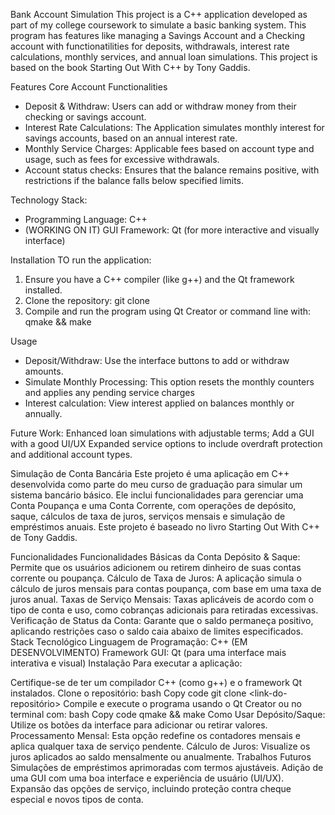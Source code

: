 Bank Account Simulation
This project is a C++ application developed as part of my college coursework to simulate a basic banking system. This program has features like managing a Savings Account and a Checking account with functionatilities for deposits, withdrawals, interest rate calculations, monthly services, and annual loan simulations. This project is based on the book Starting Out With C++ by Tony Gaddis.

Features
Core Account Functionalities
- Deposit & Withdraw: Users can add or withdraw money from their checking or savings account. 
- Interest Rate Calculations: The Application simulates monthly interest for savings accounts, based on an annual interest rate.
- Monthly Service Charges: Applicable fees based on account type and usage, such as fees for excessive withdrawals.
- Account status checks: Ensures that the balance remains positive, with restrictions if the balance falls below specified limits. 

Technology Stack:
- Programming Language: C++
- (WORKING ON IT) GUI Framework: Qt (for more interactive and visually interface)

Installation
TO run the application:
1. Ensure you have a C++ compiler (like g++) and the Qt framework installed.
2. Clone the repository: git clone <repository-link>
3. Compile and run the program using Qt Creator or command line with: qmake && make

Usage
- Deposit/Withdraw: Use the interface buttons to add or withdraw amounts.
- Simulate Monthly Processing: This option resets the monthly counters and applies any pending service charges
- Interest calculation: View interest applied on balances monthly or annually.

Future Work:
Enhanced loan simulations with adjustable terms;
Add a GUI with a good UI/UX
Expanded service options to include overdraft protection and additional account types.

Simulação de Conta Bancária
Este projeto é uma aplicação em C++ desenvolvida como parte do meu curso de graduação para simular um sistema bancário básico. Ele inclui funcionalidades para gerenciar uma Conta Poupança e uma Conta Corrente, com operações de depósito, saque, cálculos de taxa de juros, serviços mensais e simulação de empréstimos anuais. Este projeto é baseado no livro Starting Out With C++ de Tony Gaddis.

Funcionalidades
Funcionalidades Básicas da Conta
Depósito & Saque: Permite que os usuários adicionem ou retirem dinheiro de suas contas corrente ou poupança.
Cálculo de Taxa de Juros: A aplicação simula o cálculo de juros mensais para contas poupança, com base em uma taxa de juros anual.
Taxas de Serviço Mensais: Taxas aplicáveis de acordo com o tipo de conta e uso, como cobranças adicionais para retiradas excessivas.
Verificação de Status da Conta: Garante que o saldo permaneça positivo, aplicando restrições caso o saldo caia abaixo de limites especificados.
Stack Tecnológico
Linguagem de Programação: C++
(EM DESENVOLVIMENTO) Framework GUI: Qt (para uma interface mais interativa e visual)
Instalação
Para executar a aplicação:

Certifique-se de ter um compilador C++ (como g++) e o framework Qt instalados.
Clone o repositório:
bash
Copy code
git clone <link-do-repositório>
Compile e execute o programa usando o Qt Creator ou no terminal com:
bash
Copy code
qmake && make
Como Usar
Depósito/Saque: Utilize os botões da interface para adicionar ou retirar valores.
Processamento Mensal: Esta opção redefine os contadores mensais e aplica qualquer taxa de serviço pendente.
Cálculo de Juros: Visualize os juros aplicados ao saldo mensalmente ou anualmente.
Trabalhos Futuros
Simulações de empréstimos aprimoradas com termos ajustáveis.
Adição de uma GUI com uma boa interface e experiência de usuário (UI/UX).
Expansão das opções de serviço, incluindo proteção contra cheque especial e novos tipos de conta.
